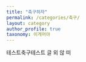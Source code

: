 ```yaml
---
title: "축구하자"
permalink: /categories/축구/
layout: category
author_profile: true
taxonomy: 이게머야
---
```


테스트축구테스트
글 외 않 떠